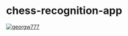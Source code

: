 # chess-recognition-app
 
 [![georgw777](https://circleci.com/gh/georgw777/chess-recognition-app.svg?style=svg)](https://app.circleci.com/pipelines/github/georgw777/chess-recognition-app)
